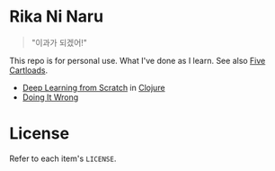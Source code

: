 # Rika Ni Naru

> "이과가 되겠어!"

This repo is for personal use. What I've done as I learn. See also [Five Cartloads](https://github.com/linterpreteur/five-cartloads).

* [Deep Learning from Scratch](http://www.hanbit.co.kr/store/books/look.php?p_code=B8475831198) in [Clojure](deep-learning-from-scratch/clojure)
* [Doing It Wrong](doing-it-wrong)

# License

Refer to each item's `LICENSE`.